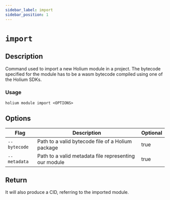 ```yaml
---
sidebar_label: import
sidebar_position: 1
---
```


# `import`

## Description

Command used to import a new Holium module in a project. The bytecode specified for the module has
to be a wasm bytecode compiled using one of the Holium SDKs.

### Usage

`holium module import <OPTIONS>`

## Options

| Flag                           | Description          | Optional |
| -----------------------------  | -------------------- |-------------------- |
| `--bytecode`                   | Path to a valid bytecode file of a Holium package  | true |
| `--metadata`                   | Path to a valid metadata file representing our module  | true |

## Return

It will also produce a CID, referring to the imported module.
